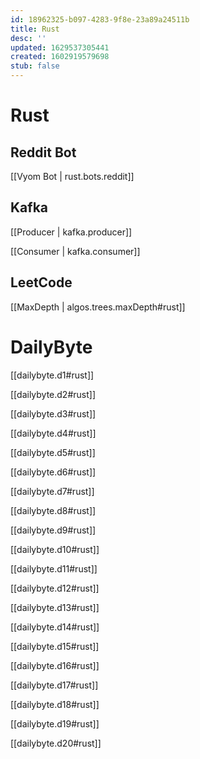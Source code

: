 ```yaml
---
id: 18962325-b097-4283-9f8e-23a89a24511b
title: Rust
desc: ''
updated: 1629537305441
created: 1602919579698
stub: false
---
```


# Rust

## Reddit Bot

[[Vyom Bot | rust.bots.reddit]]


## Kafka

[[Producer | kafka.producer]]

[[Consumer | kafka.consumer]]

## LeetCode
[[MaxDepth |  algos.trees.maxDepth#rust]]

# DailyByte

[[dailybyte.d1#rust]]

[[dailybyte.d2#rust]]

[[dailybyte.d3#rust]]

[[dailybyte.d4#rust]]

[[dailybyte.d5#rust]]

[[dailybyte.d6#rust]]

[[dailybyte.d7#rust]]

[[dailybyte.d8#rust]]

[[dailybyte.d9#rust]]

[[dailybyte.d10#rust]]

[[dailybyte.d11#rust]]

[[dailybyte.d12#rust]]

[[dailybyte.d13#rust]]

[[dailybyte.d14#rust]]

[[dailybyte.d15#rust]]

[[dailybyte.d16#rust]]

[[dailybyte.d17#rust]]

[[dailybyte.d18#rust]]

[[dailybyte.d19#rust]]

[[dailybyte.d20#rust]]